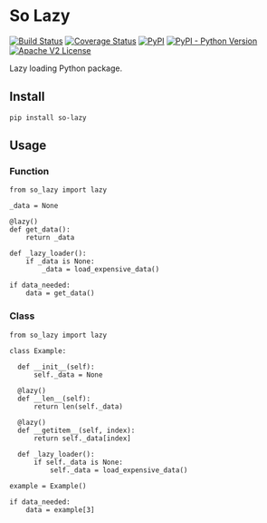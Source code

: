 # So Lazy

[![Build Status](https://travis-ci.org/troywilson/so-lazy.svg?branch=master)](https://travis-ci.org/troywilson/so-lazy) [![Coverage Status](https://coveralls.io/repos/github/troywilson/so-lazy/badge.svg?branch=master)](https://coveralls.io/github/troywilson/so-lazy?branch=master) [![PyPI](https://img.shields.io/pypi/v/so-lazy)](https://pypi.org/project/so-lazy/) [![PyPI - Python Version](https://img.shields.io/pypi/pyversions/so-lazy)](https://pypi.org/project/so-lazy/) [![Apache V2 License](https://img.shields.io/badge/license-Apache%20V2-blue.svg)](https://github.com/troywilson/so-lazy/blob/master/LICENSE)

Lazy loading Python package.


## Install

```
pip install so-lazy
```

## Usage

### Function

```
from so_lazy import lazy

_data = None

@lazy()
def get_data():
    return _data

def _lazy_loader():
    if _data is None:
        _data = load_expensive_data()

if data_needed:
    data = get_data()
```

### Class

```
from so_lazy import lazy

class Example:

  def __init__(self):
      self._data = None

  @lazy()
  def __len__(self):
      return len(self._data)

  @lazy()
  def __getitem__(self, index):
      return self._data[index]

  def _lazy_loader():
      if self._data is None:
          self._data = load_expensive_data()

example = Example()

if data_needed:
    data = example[3]
```
